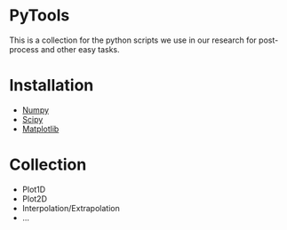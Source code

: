 # PyTools
This is a collection for the python scripts we use in our research for post-process and other easy tasks.

# Installation
- [Numpy](http://www.numpy.org/)
- [Scipy](https://www.scipy.org/)
- [Matplotlib](https://matplotlib.org/)



# Collection
- Plot1D
- Plot2D
- Interpolation/Extrapolation
- ...
